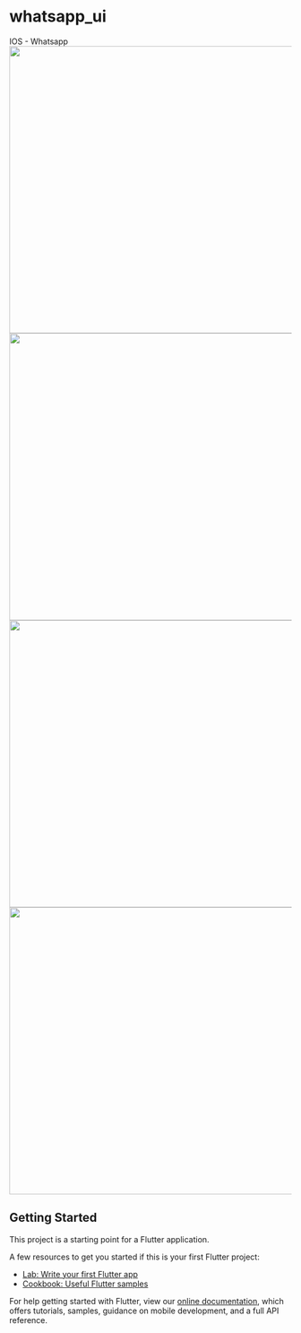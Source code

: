 # whatsapp_ui

IOS -  Whatsapp
<img src="screens/scr1.jpg" width="512" /> <img src="screens/scr2.jpg" width="512" /> <img src="screens/scr3.jpg" width="512" /> <img src="screens/scr4.jpg" width="512" />

## Getting Started

This project is a starting point for a Flutter application.

A few resources to get you started if this is your first Flutter project:

- [Lab: Write your first Flutter app](https://flutter.dev/docs/get-started/codelab)
- [Cookbook: Useful Flutter samples](https://flutter.dev/docs/cookbook)

For help getting started with Flutter, view our
[online documentation](https://flutter.dev/docs), which offers tutorials,
samples, guidance on mobile development, and a full API reference.
